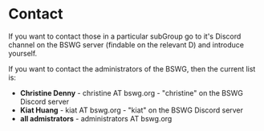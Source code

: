 # Contact

If you want to contact those in a particular subGroup go to it's Discord channel on the BSWG server (findable on the relevant D) and introduce yourself.

If you want to contact the administrators of the BSWG, then the current list is:

* **Christine Denny** - christine AT bswg.org - "christine" on the BSWG Discord server
* **Kiat Huang** - kiat AT bswg.org - "kiat" on the BSWG Discord server
* **all admistrators** - administrators AT bswg.org